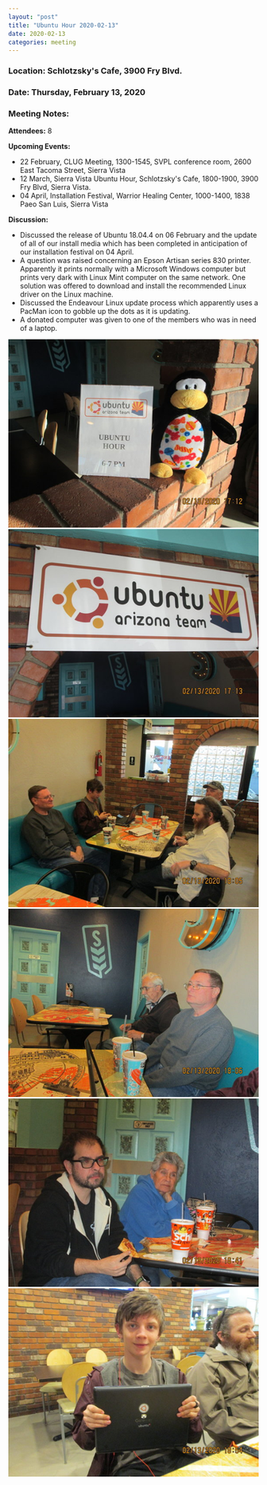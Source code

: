 ```yaml
---
layout: "post"
title: "Ubuntu Hour 2020-02-13"
date: 2020-02-13
categories: meeting
---
```


### Location: Schlotzsky's Cafe, 3900 Fry Blvd.

### Date: Thursday, February 13, 2020

### Meeting Notes:

**Attendees:** 8

**Upcoming Events:**

 * 22 February, CLUG Meeting, 1300-1545, SVPL conference room, 2600 East Tacoma Street, Sierra Vista
 * 12 March, Sierra Vista Ubuntu Hour, Schlotzsky's Cafe, 1800-1900, 3900 Fry Blvd, Sierra Vista.
 * 04 April, Installation Festival, Warrior Healing Center, 1000-1400, 1838 Paeo San Luis, Sierra Vista
 
**Discussion:**

 * Discussed the release of Ubuntu 18.04.4 on 06 February and the update of all of our install media which has been completed in anticipation of our installation festival on 04 April.
 * A question was raised concerning an Epson Artisan series 830 printer.  Apparently it prints normally with a Microsoft Windows computer but prints very dark with Linux Mint computer on the same network.  One solution was offered to download and install the recommended Linux driver on the Linux machine.
 * Discussed the Endeavour Linux update process  which apparently uses a PacMan icon to gobble up the dots as it is updating.
 * A donated computer was given to one of the members who was in need of a laptop.
 
![alt text](https://raw.githubusercontent.com/CochiseLinuxUsersGroup/CochiseLinuxUsersGroup.github.io/master/images/rsz_sv_ubuntuhour_2020-02-13_1.jpg)
![alt text](https://raw.githubusercontent.com/CochiseLinuxUsersGroup/CochiseLinuxUsersGroup.github.io/master/images/rsz_sv_ubuntuhour_2020-02-13_2.jpg)
![alt text](https://raw.githubusercontent.com/CochiseLinuxUsersGroup/CochiseLinuxUsersGroup.github.io/master/images/rsz_sv_ubuntuhour_2020-02-13_3.jpg)
![alt text](https://raw.githubusercontent.com/CochiseLinuxUsersGroup/CochiseLinuxUsersGroup.github.io/master/images/rsz_sv_ubuntuhour_2020-02-13_4.jpg)
![alt text](https://raw.githubusercontent.com/CochiseLinuxUsersGroup/CochiseLinuxUsersGroup.github.io/master/images/rsz_sv_ubuntuhour_2020-02-13_5.jpg)
![alt text](https://raw.githubusercontent.com/CochiseLinuxUsersGroup/CochiseLinuxUsersGroup.github.io/master/images/rsz_sv_ubuntuhour_2020-02-13_6.jpg)
